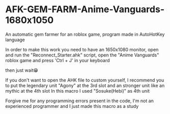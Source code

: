# AFK-GEM-FARM-Anime-Vanguards-1680x1050
An automatic gem farmer for an roblox game, program made in AutoHotKey language

In order to make this work you need to have an 1650x1080 monitor, open and run the "Reconnect_Starter.ahk" script, open the "Anime Vanguards" roblox game and press 'Ctrl + J' in your keyboard

then just wait😁

If you don't want to open the AHK file to custom yourself, I recommend you to put the legendary unit "Agony" at the 3rd slot and an stronger unit like an mythic at the 4th slot
In this macro I used "Sosuke(Hebi)" as 4th unit 


Forgive me for any programming errors present in the code, I'm not an experienced programmer and I just made this macro as a study
